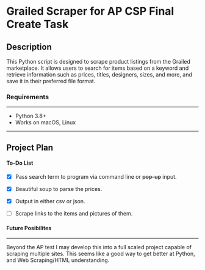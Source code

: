 # Grailed Scraper for AP CSP Final Create Task

## Description

This Python script is designed to scrape product listings from the Grailed marketplace.
It allows users to search for items based on a keyword and retrieve information such as
prices, titles, designers, sizes, and more, and save it in their preferred file format.


### Requirements
---
- Python 3.8+
- Works on macOS, Linux

---
## Project Plan

#### To-Do List
- [X] Pass search term to program via command line or ~~pop-up~~ input.
- [X] Beautiful soup to parse the prices.
- [X] Output in either csv or json.
- [ ] Scrape links to the items and pictures of them.


#### Future Posibilites
---
Beyond the AP test I may develop this into a full scaled project capable of scraping multiple sites.
This seems like a good way to get better at Python, and Web Scraping/HTML understanding.
